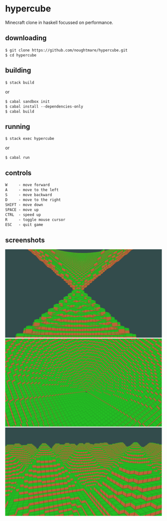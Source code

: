 # hypercube
Minecraft clone in haskell focussed on performance.

## downloading
```shell
$ git clone https://github.com/noughtmare/hypercube.git
$ cd hypercube
```

## building
```shell
$ stack build
```
or
```shell
$ cabal sandbox init
$ cabal install --dependencies-only
$ cabal build
```

## running
```shell
$ stack exec hypercube
```
or
```shell
$ cabal run
```

## controls

```
W     - move forward
A     - move to the left
S     - move backward
D     - move to the right
SHIFT - move down
SPACE - move up
CTRL  - speed up
R     - toggle mouse cursor
ESC   - quit game
```

## screenshots

![hourglass](./screenshots/hypercube-hourglass.png)
![pit](./screenshots/hypercube-pit.png)
![sinefield](./screenshots/hypercube-sinefield.png)


